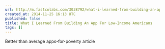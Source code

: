 ```yaml
---
url: http://m.fastcolabs.com/3038792/what-i-learned-from-building-an-app-for-low-income-americans
created_at: 2014-11-25 16:13 UTC
published: false
title: What I Learned From Building An App For Low-Income Americans
tags: []
---
```


Better than average apps-for-poverty article
